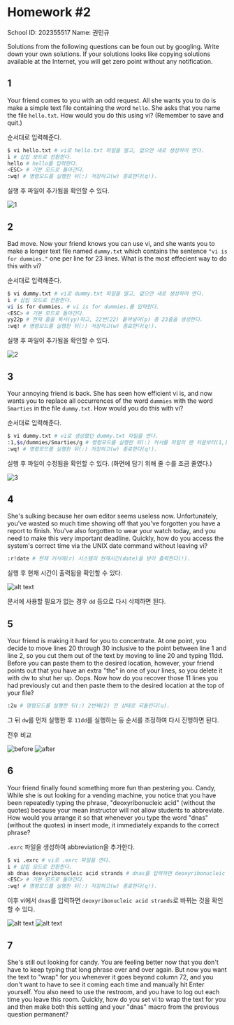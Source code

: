 # Homework #2

School ID: 202355517
Name: 권민규

Solutions from the following questions can be foun out by googling. Write down your own solutions. If your solutions looks like copying solutions available at the Internet, you will get zero point without any notification.

## 1

Your friend comes to you with an odd request. All she wants you to do is make a simple text file containing the word `hello`. She asks that you name the file `hello.txt`. How would you do this using vi? (Remember to save and quit.)

순서대로 입력해준다.

```bash
$ vi hello.txt # vi로 hello.txt 파일을 열고, 없으면 새로 생성하여 연다.
i # 삽입 모드로 전환한다.
hello # hello를 입력한다.
<ESC> # 기본 모드로 돌아간다.
:wq! # 명령모드를 실행한 뒤(:) 저장하고(w) 종료한다(q!).
```

실행 후 파일이 추가됨을 확인할 수 있다.

![1](image-1.png)

## 2

Bad move. Now your friend knows you can use vi, and she wants you to make a longer text file named `dummy.txt` which contains the sentence `"vi is for dummies."` one per line for 23 lines. What is the most effecient way to do this with vi?

순서대로 입력해준다.

```bash
$ vi dummy.txt # vi로 dummy.txt 파일을 열고, 없으면 새로 생성하여 연다.
i # 삽입 모드로 전환한다.
vi is for dummies. # vi is for dummies.를 입력한다.
<ESC> # 기본 모드로 돌아간다.
yy22p # 현재 줄을 복사(yy)하고, 22번(22) 붙여넣어(p) 총 23줄을 생성한다.
:wq! # 명령모드를 실행한 뒤(:) 저장하고(w) 종료한다(q!).
```

실행 후 파일이 추가됨을 확인할 수 있다.

![2](image-2.png)

## 3

Your annoying friend is back. She has seen how efficient vi is, and now wants you to replace all occurrences of the word `dummies` with the word `Smarties` in the file `dummy.txt`. How would you do this with vi?

순서대로 입력해준다.

```bash
$ vi dummy.txt # vi로 생성했던 dummy.txt 파일을 연다.
:1,$s/dummies/Smarties/g # 명령모드를 실행한 뒤(:) 커서를 파일의 맨 처음부터(1,) 맨 끝까지($) dummies를 Smarties로 바꾼다(s/duumies/Smarties/g).
:wq! # 명령모드를 실행한 뒤(:) 저장하고(w) 종료한다(q!).
```

실행 후 파일이 수정됨을 확인할 수 있다. (화면에 담기 위해 줄 수를 조금 줄였다.)

![3](image-3.png)

## 4

She's sulking because her own editor seems useless now. Unfortunately, you've wasted so much time showing off that you've forgotten you have a report to finish. You've also forgotten to wear your watch today, and you need to make this very important deadline. Quickly, how do you access the system's correct time via the UNIX date command without leaving vi?

```bash
:r!date # 현재 커서에(r) 시스템의 현재시간(date)을 받아 출력한다(!).
```

실행 후 현재 시간이 출력됨을 확인할 수 있다.

![alt text](image-4.png)

문서에 사용할 필요가 없는 경우 `dd` 등으로 다시 삭제하면 된다.

## 5

Your friend is making it hard for you to concentrate. At one point, you decide to move lines 20 through 30 inclusive to the point between line 1 and line 2, so you cut them out of the text by moving to line 20 and typing 11dd. Before you can paste them to the desired location, however, your friend points out that you have an extra "the" in one of your lines, so you delete it with dw to shut her up. Oops. Now how do you recover those 11 lines you had previously cut and then paste them to the desired location at the top of your file?

```bash
:2u # 명령모드를 실행한 뒤(:) 2번째(2) 전 상태로 되돌린다(u).
```

그 뒤 `dw`를 먼저 실행한 후 `11dd`를 실행하는 등 순서를 조정하여 다시 진행하면 된다.

전후 비교

![before](image-5.png)
![after](image-6.png)

## 6

Your friend finally found something more fun than pestering you. Candy, While she is out looking for a vending machine, you notice that you have been repeatedly typing the phrase, "deoxyribonucleic acid" (without the quotes) because your mean instructor will not allow students to abbreviate. How would you arrange it so that whenever you type the word "dnas" (without the quotes) in insert mode, it immediately expands to the correct phrase?

`.exrc` 파일을 생성하여 abbreviation을 추가한다.

```bash
$ vi .exrc # vi로 .exrc 파일을 연다.
i # 삽입 모드로 전환한다.
ab dnas deoxyribonucleic acid strands # dnas를 입력하면 deoxyribonucleic acid strands로 바꾼다.
<ESC> # 기본 모드로 돌아간다.
:wq! # 명령모드를 실행한 뒤(:) 저장하고(w) 종료한다(q!).
```

이후 vi에서 `dnas`를 입력하면 `deoxyribonucleic acid strands`로 바뀌는 것을 확인할 수 있다.

![alt text](image-7.png)
![alt text](image-8.png)

## 7

She's still out looking for candy. You are feeling better now that you don't have to keep typing that long phrase over and over again. But now you want the text to "wrap" for you whenever it goes beyond column 72, and you don't want to have to see it coming each time and manually hit Enter yourself. You also need to use the restroom, and you have to log out each time you leave this room. Quickly, how do you set vi to wrap the text for you and then make both this setting and your "dnas" macro from the previous question permanent?
